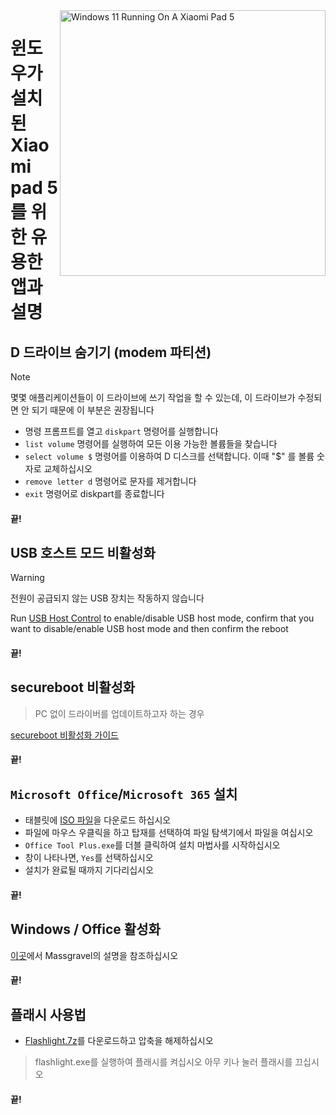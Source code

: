 <img align="right" src="https://raw.githubusercontent.com/erdilS/Port-Windows-11-Xiaomi-Pad-5/main/nabu.png" width="425" alt="Windows 11 Running On A Xiaomi Pad 5">

# 윈도우가 설치된 Xiaomi pad 5를 위한 유용한 앱과 설명

## D 드라이브 숨기기 (modem 파티션)
> [!NOTE]
> 몇몇 애플리케이션들이 이 드라이브에 쓰기 작업을 할 수 있는데, 이 드라이브가 수정되면 안 되기 때문에 이 부분은 권장됩니다

- 명령 프롬프트를 열고 ```diskpart``` 명령어를 실행합니다
- ```list volume``` 명령어를 실행하여 모든 이용 가능한 볼륨들을 찾습니다
- ```select volume $``` 명령어를 이용하여 D 디스크를 선택합니다. 이때 "$" 를 볼륨 숫자로 교체하십시오
- ```remove letter d``` 명령어로 문자를 제거합니다
- ```exit``` 명령어로 diskpart를 종료합니다

#### 끝!


## USB 호스트 모드 비활성화
> [!Warning]
> 전원이 공급되지 않는 USB 장치는 작동하지 않습니다

Run [USB Host Control](https://github.com/erdilS/Port-Windows-11-Xiaomi-Pad-5/releases/download/USBHost/USB.Host.Mode.Control.V4.0.vbs) to enable/disable USB host mode, confirm that you want to disable/enable USB host mode and then confirm the reboot

#### 끝!


## secureboot 비활성화
> PC 없이 드라이버를 업데이트하고자 하는 경우

[secureboot 비활성화 가이드](/guide/Korean/disable-secureboot-ko.md)

#### 끝!


## ```Microsoft Office```/```Microsoft 365``` 설치
- 태블릿에 [ISO 파일](https://mega.nz/file/hjAiSL4T#G7kOKpsUFpyL2UW9RQmY2e96urcQW5xZKdc7ciaNOy8)을 다운로드 하십시오
- 파일에 마우스 우클릭을 하고 탑재를 선택하여 파일 탐색기에서 파일을 여십시오
- ```Office Tool Plus.exe```를 더블 클릭하여 설치 마법사를 시작하십시오
- 창이 나타나면, `Yes`를 선택하십시오
- 설치가 완료될 때까지 기다리십시오

#### 끝!


## Windows / Office 활성화
[이곳](https://github.com/massgravel/Microsoft-Activation-Scripts)에서 Massgravel의 설명을 참조하십시오

#### 끝!


## 플래시 사용법
 - [Flashlight.7z](https://github.com/erdilS/Port-Windows-11-Xiaomi-Pad-5/releases/download/1.0/flashlight_fix.7z)를 다운로드하고 압축을 해제하십시오
> flashlight.exe를 실행하여 플래시를 켜십시오
> 아무 키나 눌러 플래시를 끄십시오

#### 끝!


















